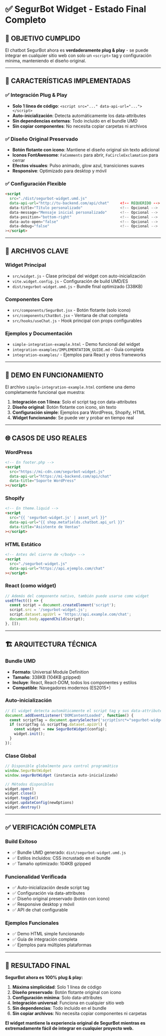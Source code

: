 # ✅ SegurBot Widget - Estado Final Completo

## 🎯 **OBJETIVO CUMPLIDO**
El chatbot SegurBot ahora es **verdaderamente plug & play** - se puede integrar en cualquier sitio web con solo un `<script>` tag y configuración mínima, manteniendo el diseño original.

---

## 🚀 **CARACTERÍSTICAS IMPLEMENTADAS**

### ✅ **Integración Plug & Play**
- **Solo 1 línea de código**: `<script src="..." data-api-url="..."></script>`
- **Auto-inicialización**: Detecta automáticamente los data-attributes
- **Sin dependencias externas**: Todo incluido en el bundle UMD
- **Sin copiar componentes**: No necesita copiar carpetas ni archivos

### ✅ **Diseño Original Preservado**
- **Botón flotante con icono**: Mantiene el diseño original sin texto adicional
- **Iconos FontAwesome**: `FaComments` para abrir, `FaCircleExclamation` para cerrar
- **Efectos visuales**: Pulso animado, glow azul, transiciones suaves
- **Responsive**: Optimizado para desktop y móvil

### ✅ **Configuración Flexible**
```html
<script 
  src="./dist/segurbot-widget.umd.js"
  data-api-url="http://tu-backend.com/api/chat"     <!-- REQUERIDO -->
  data-title="Título personalizado"                 <!-- Opcional -->
  data-message="Mensaje inicial personalizado"      <!-- Opcional -->
  data-position="bottom-right"                      <!-- Opcional -->
  data-auto-open="false"                            <!-- Opcional -->
  data-debug="false"                                <!-- Opcional -->
></script>
```

---

## 📁 **ARCHIVOS CLAVE**

### **Widget Principal**
- `src/widget.js` - Clase principal del widget con auto-inicialización
- `vite.widget.config.js` - Configuración de build UMD/ES
- `dist/segurbot-widget.umd.js` - Bundle final optimizado (338KB)

### **Componentes Core**
- `src/components/SegurBot.jsx` - Botón flotante (solo icono)
- `src/components/ChatBot.jsx` - Ventana de chat completa
- `src/hooks/useChat.js` - Hook principal con props configurables

### **Ejemplos y Documentación**
- `simple-integration-example.html` - Demo funcional del widget
- `integration-examples/IMPLEMENTATION_GUIDE.md` - Guía completa
- `integration-examples/` - Ejemplos para React y otros frameworks

---

## 🎪 **DEMO EN FUNCIONAMIENTO**

El archivo `simple-integration-example.html` contiene una demo completamente funcional que muestra:

1. **Integración con 1 línea**: Solo el script tag con data-attributes
2. **Diseño original**: Botón flotante con icono, sin texto
3. **Configuración simple**: Ejemplos para WordPress, Shopify, HTML
4. **Widget funcionando**: Se puede ver y probar en tiempo real

---

## 🌐 **CASOS DE USO REALES**

### **WordPress**
```html
<!-- En footer.php -->
<script 
  src="https://mi-cdn.com/segurbot-widget.js"
  data-api-url="https://mi-backend.com/api/chat"
  data-title="Soporte WordPress"
></script>
```

### **Shopify**
```html
<!-- En theme.liquid -->
<script 
  src="{{ 'segurbot-widget.js' | asset_url }}"
  data-api-url="{{ shop.metafields.chatbot.api_url }}"
  data-title="Asistente de Ventas"
></script>
```

### **HTML Estático**
```html
<!-- Antes del cierre de </body> -->
<script 
  src="./segurbot-widget.js"
  data-api-url="https://api.ejemplo.com/chat"
></script>
```

### **React (como widget)**
```jsx
// Además del componente nativo, también puede usarse como widget
useEffect(() => {
  const script = document.createElement('script');
  script.src = '/segurbot-widget.js';
  script.dataset.apiUrl = 'https://api.example.com/chat';
  document.body.appendChild(script);
}, []);
```

---

## 🏗️ **ARQUITECTURA TÉCNICA**

### **Bundle UMD**
- **Formato**: Universal Module Definition
- **Tamaño**: 338KB (104KB gzipped)
- **Incluye**: React, React-DOM, todos los componentes y estilos
- **Compatible**: Navegadores modernos (ES2015+)

### **Auto-inicialización**
```javascript
// El widget detecta automáticamente el script tag y sus data-attributes
document.addEventListener('DOMContentLoaded', function() {
  const scriptTag = document.querySelector('script[src*="segurbot-widget"]');
  if (scriptTag && scriptTag.dataset.apiUrl) {
    const widget = new SegurBotWidget(config);
    widget.init();
  }
});
```

### **Clase Global**
```javascript
// Disponible globalmente para control programático
window.SegurBotWidget
window.segurBotWidget (instancia auto-inicializada)

// Métodos disponibles
widget.open()
widget.close()
widget.toggle()
widget.updateConfig(newOptions)
widget.destroy()
```

---

## ✅ **VERIFICACIÓN COMPLETA**

### **Build Exitoso**
- ✅ Bundle UMD generado: `dist/segurbot-widget.umd.js`
- ✅ Estilos incluidos: CSS incrustado en el bundle
- ✅ Tamaño optimizado: 104KB gzipped

### **Funcionalidad Verificada**
- ✅ Auto-inicialización desde script tag
- ✅ Configuración via data-attributes
- ✅ Diseño original preservado (botón con icono)
- ✅ Responsive desktop y móvil
- ✅ API de chat configurable

### **Ejemplos Funcionales**
- ✅ Demo HTML simple funcionando
- ✅ Guía de integración completa
- ✅ Ejemplos para múltiples plataformas

---

## 🎉 **RESULTADO FINAL**

**SegurBot ahora es 100% plug & play:**

1. **Máxima simplicidad**: Solo 1 línea de código
2. **Diseño preservado**: Botón flotante original con icono
3. **Configuración mínima**: Solo data-attributes
4. **Integración universal**: Funciona en cualquier sitio web
5. **Sin dependencias**: Todo incluido en el bundle
6. **Sin copiar archivos**: No necesita copiar componentes ni carpetas

**El widget mantiene la experiencia original de SegurBot mientras es extremadamente fácil de integrar en cualquier proyecto web.**
